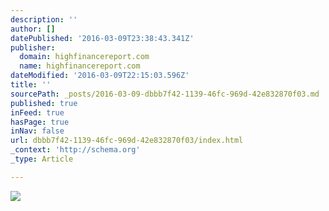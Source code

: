 ```yaml
---
description: ''
author: []
datePublished: '2016-03-09T23:38:43.341Z'
publisher:
  domain: highfinancereport.com
  name: highfinancereport.com
dateModified: '2016-03-09T22:15:03.596Z'
title: ''
sourcePath: _posts/2016-03-09-dbbb7f42-1139-46fc-969d-42e832870f03.md
published: true
inFeed: true
hasPage: true
inNav: false
url: dbbb7f42-1139-46fc-969d-42e832870f03/index.html
_context: 'http://schema.org'
_type: Article

---
```

![](http://highfinancereport.com/wp-content/uploads/2016/03/IMGP4005-e1457373491653-770x470.jpg)